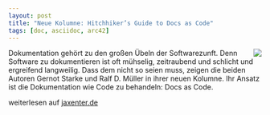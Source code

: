```yaml
---
layout: post
title: "Neue Kolumne: Hitchhiker’s Guide to Docs as Code"
tags: [doc, asciidoc, arc42]
---
```


<img src="https://jaxenter.de/wp-content/uploads/2017/10/HHGDC.png" style="float: right; max-width:100%;" />

Dokumentation gehört zu den großen Übeln der Softwarezunft.
Denn Software zu dokumentieren ist oft mühselig, zeitraubend und schlicht und ergreifend langweilig.
Dass dem nicht so seien muss, zeigen die beiden Autoren Gernot Starke und Ralf D. Müller in ihrer neuen Kolumne.
Ihr Ansatz ist die Dokumentation wie Code zu behandeln: Docs as Code.

weiterlesen auf [jaxenter.de](https://jaxenter.de/docs-as-code-asciidoctor-62432)
